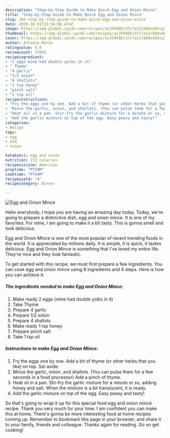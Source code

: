 ```yaml
---
description: "Step-by-Step Guide to Make Quick Egg and Onion Mince"
title: "Step-by-Step Guide to Make Quick Egg and Onion Mince"
slug: 183-step-by-step-guide-to-make-quick-egg-and-onion-mince
date: 2020-10-31T23:54:06.474Z
image: https://img-global.cpcdn.com/recipes/ac35948bc37c7a13/680x482cq70/egg-and-onion-mince-recipe-main-photo.jpg
thumbnail: https://img-global.cpcdn.com/recipes/ac35948bc37c7a13/680x482cq70/egg-and-onion-mince-recipe-main-photo.jpg
cover: https://img-global.cpcdn.com/recipes/ac35948bc37c7a13/680x482cq70/egg-and-onion-mince-recipe-main-photo.jpg
author: Antonio Moran
ratingvalue: 4.8
reviewcount: 37045
recipeingredient:
- "2 eggs mine had double yolks in it"
- " Thyme"
- "4 garlic"
- "1/2 onion"
- "4 shallots"
- "1 tsp honey"
- "pinch salt"
- "1 tsp oil"
recipeinstructions:
- "Fry the eggs one by one. Add a bit of thyme (or other herbs that you like) on top. Set aside."
- "Mince the garlic, onion, and shallots. (You can pulse them for a few seconds in a food processor) Add a pinch of thyme."
- "Heat oil in a pan. Stir-fry the garlic mixture for a minute or so, adding honey and salt. When the mixture is a bit translucent, it is ready."
- "Add the garlic mixture on top of the egg. Easy peasy and tasty!"
categories:
- Recipe
tags:
- egg
- and
- onion

katakunci: egg and onion 
nutrition: 272 calories
recipecuisine: American
preptime: "PT28M"
cooktime: "PT44M"
recipeyield: "4"
recipecategory: Dinner

---
```



![Egg and Onion Mince](https://img-global.cpcdn.com/recipes/ac35948bc37c7a13/680x482cq70/egg-and-onion-mince-recipe-main-photo.jpg)

Hello everybody, I hope you are having an amazing day today. Today, we're going to prepare a distinctive dish, egg and onion mince. It is one of my favorites. For mine, I am going to make it a bit tasty. This is gonna smell and look delicious.



Egg and Onion Mince is one of the most popular of recent trending foods in the world. It is appreciated by millions daily. It is simple, it is quick, it tastes delicious. Egg and Onion Mince is something that I've loved my entire life. They're nice and they look fantastic.


To get started with this recipe, we must first prepare a few ingredients. You can cook egg and onion mince using 8 ingredients and 4 steps. Here is how you can achieve it.

<!--inarticleads1-->

##### The ingredients needed to make Egg and Onion Mince:

1. Make ready 2 eggs (mine had double yolks in it)
1. Take  Thyme
1. Prepare 4 garlic
1. Prepare 1/2 onion
1. Prepare 4 shallots
1. Make ready 1 tsp honey
1. Prepare pinch salt
1. Take 1 tsp oil




<!--inarticleads2-->

##### Instructions to make Egg and Onion Mince:

1. Fry the eggs one by one. Add a bit of thyme (or other herbs that you like) on top. Set aside.
1. Mince the garlic, onion, and shallots. (You can pulse them for a few seconds in a food processor) Add a pinch of thyme.
1. Heat oil in a pan. Stir-fry the garlic mixture for a minute or so, adding honey and salt. When the mixture is a bit translucent, it is ready.
1. Add the garlic mixture on top of the egg. Easy peasy and tasty!




So that's going to wrap it up for this special food egg and onion mince recipe. Thank you very much for your time. I am confident you can make this at home. There's gonna be more interesting food at home recipes coming up. Remember to bookmark this page in your browser, and share it to your family, friends and colleague. Thanks again for reading. Go on get cooking!
